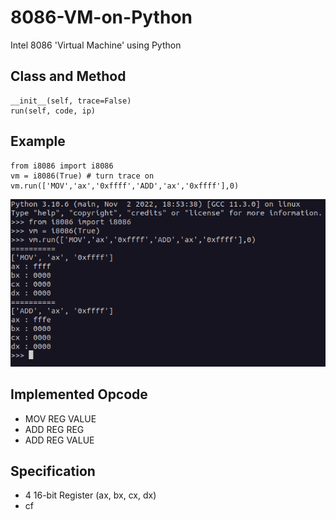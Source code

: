 # 8086-VM-on-Python
Intel 8086 'Virtual Machine' using Python

## Class and Method
```
__init__(self, trace=False)
run(self, code, ip)
```

## Example
```
from i8086 import i8086
vm = i8086(True) # turn trace on
vm.run(['MOV','ax','0xffff','ADD','ax','0xffff'],0)
```
![alt text](https://github.com/aderama2711/8086-VM-on-Python/blob/main/output.png)

## Implemented Opcode
- MOV REG VALUE
- ADD REG REG
- ADD REG VALUE

## Specification
- 4 16-bit Register (ax, bx, cx, dx)
- cf
